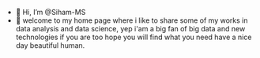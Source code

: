 - 👋 Hi, I’m @Siham-MS
- 👀 welcome to my home page where i like to share some of my works in data analysis and data science,
  yep i'am a big fan of big data and new technologies if you are too hope you will find what you need
  have a nice day beautiful human.

<!---
syhem-MS/syhem-MS is a ✨ special ✨ repository because its `README.md` (this file) appears on your GitHub profile.
You can click the Preview link to take a look at your changes.
--->
